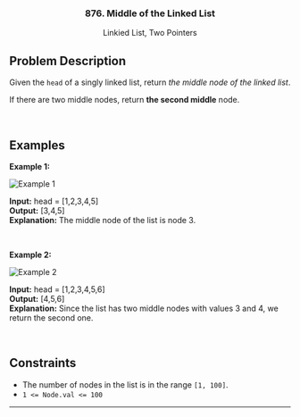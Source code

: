 <p align="center">

  <h3 align="center">876. Middle of the Linked List</h3>

  <p align="center">
    Linkied List, Two Pointers
    <br>
  </p>
</p>

## Problem Description

Given the `head` of a singly linked list, return _the middle node of the linked list_.

If there are two middle nodes, return **the second middle** node.

&nbsp;

## Examples

**Example 1:**

![Example 1](https://assets.leetcode.com/uploads/2021/07/23/lc-midlist1.jpg)

**Input:** head = [1,2,3,4,5]  
**Output:** [3,4,5]  
**Explanation:** The middle node of the list is node 3.

&nbsp;

**Example 2:**

![Example 2](https://assets.leetcode.com/uploads/2021/07/23/lc-midlist2.jpg)

**Input:** head = [1,2,3,4,5,6]  
**Output:** [4,5,6]  
**Explanation:** Since the list has two middle nodes with values 3 and 4, we return the second one.

&nbsp;

## Constraints

- The number of nodes in the list is in the range `[1, 100]`.
- `1 <= Node.val <= 100`

---
